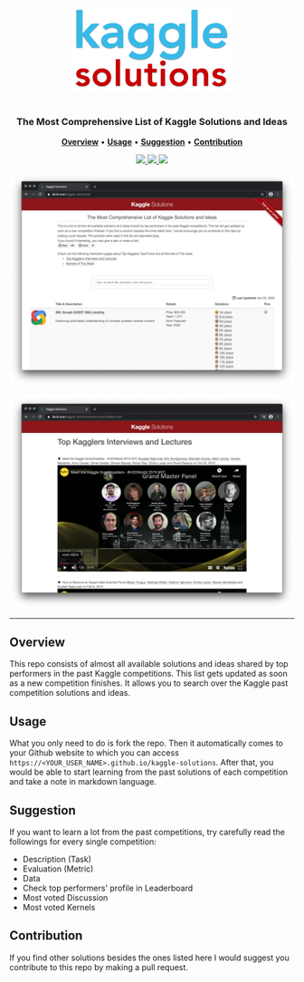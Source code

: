 <p align="center">
  <a href="https://farid.one/kaggle-solutions/">
    <img src="assets/images/logo.png" height="150">
  </a>
</p>
<p align="center">
  <h1 align="center"></h1>
</p>

<p align="center">
  <h3 align="center" style=" border-bottom: 0px;">The Most Comprehensive List of Kaggle Solutions and Ideas</h3>
</p>

<p align="center">
  <a href="#Overview"><strong>Overview</strong></a> •
  <a href="#Usage"><strong>Usage</strong></a> •
  <a href="#Guideline"><strong>Suggestion</strong></a> •
  <a href="#Suggestion"><strong>Contribution</strong></a>
</p>

<p align="center">
  <a href="https://github.com/faridrashidi/kaggle-solutions/blob/gh-pages/LICENSE">
    <img src="https://img.shields.io/badge/License-MIT-yellow.svg">
  </a>
  <a href="https://github.com/jekyll/jekyll">
    <img src="https://img.shields.io/badge/Platform-jekyll-red.svg">
  </a>
  <a href="https://guides.github.com/features/mastering-markdown/">
    <img src="https://img.shields.io/badge/Language-markdown-green.svg">
  </a>
</p>

<p align="center">
  <a href="https://farid.one/kaggle-solutions/">
    <img src="assets/images/homepage1.png" style="max-width:100%;">
  </a>
</p>
<p align="center">
  <a href="https://farid.one/kaggle-solutions/resources/videos.html">
    <img src="assets/images/homepage2.png" style="max-width:100%;">
  </a>
</p>


<hr />


## Overview
This repo consists of almost all available solutions and ideas shared by top performers in the past Kaggle competitions. This list gets updated as soon as a new competition finishes. It allows you to search over the Kaggle past competition solutions and ideas.


## Usage
What you only need to do is fork the repo. Then it automatically comes to your Github website to which you can access `https://<YOUR_USER_NAME>.github.io/kaggle-solutions`. After that, you would be able to start learning from the past solutions of each competition and take a note in markdown language.


## Suggestion
If you want to learn a lot from the past competitions, try carefully read the followings for every single competition:
<ul>
  <li>Description (Task)</li>
  <li>Evaluation (Metric)</li>
  <li>Data</li>
  <li>Check top performers' profile in Leaderboard</li>
  <li>Most voted Discussion</li>
  <li>Most voted Kernels</li>
</ul>


## Contribution
If you find other solutions besides the ones listed here I would suggest you contribute to this repo by making a pull request.
